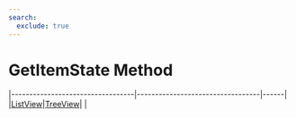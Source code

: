 ```yaml
---
search:
  exclude: true
---
```


<h1 class="heading"><span class="name">GetItemState Method</span></h1>

|----------------------------------|----------------------------------|------|
|[ListView](../objects/listview.md)|[TreeView](../objects/treeview.md)|&nbsp;|
